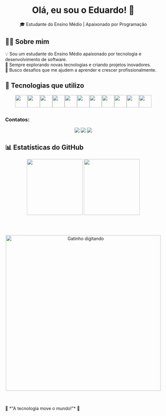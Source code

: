 <h1 align="center">Olá, eu sou o Eduardo! 👋</h1>
<p align="center">
  🎓 Estudante do Ensino Médio | Apaixonado por Programação  
</p>

## 🧑‍💻 Sobre mim  
💡 Sou um estudante do Ensino Médio apaixonado por tecnologia e desenvolvimento de software.  
🚀 Sempre explorando novas tecnologias e criando projetos inovadores.  
🎯 Busco desafios que me ajudem a aprender e crescer profissionalmente.  

## 🚀 Tecnologias que utilizo  
<div style="display: flex; justify-content: center;">
  <img loading="lazy" src="https://cdn.jsdelivr.net/gh/devicons/devicon/icons/html5/html5-original.svg" width="40" height="40"/>
  <img loading="lazy" src="https://cdn.jsdelivr.net/gh/devicons/devicon/icons/css3/css3-original.svg" width="40" height="40"/>
  <img loading="lazy" src="https://cdn.jsdelivr.net/gh/devicons/devicon/icons/javascript/javascript-original.svg" width="40" height="40"/>
  <img loading="lazy" src="https://cdn.jsdelivr.net/gh/devicons/devicon/icons/tailwindcss/tailwindcss-original.svg" width="40" height="40"/>
  <img loading="lazy" src="https://cdn.jsdelivr.net/gh/devicons/devicon/icons/docker/docker-original.svg" width="40" height="40"/>
  <img loading="lazy" src="https://cdn.jsdelivr.net/gh/devicons/devicon/icons/mongodb/mongodb-original.svg" width="40" height="40"/>
  <img loading="lazy" src="https://cdn.jsdelivr.net/gh/devicons/devicon/icons/react/react-original.svg" width="40" height="40"/>
  <img loading="lazy" src="https://cdn.jsdelivr.net/gh/devicons/devicon/icons/nextjs/nextjs-original.svg" width="40" height="40"/>
  <img loading="lazy" src="https://cdn.jsdelivr.net/gh/devicons/devicon/icons/vscode/vscode-original.svg" width="40" height="40"/>
  <img loading="lazy" src="https://cdn.jsdelivr.net/gh/devicons/devicon/icons/git/git-original.svg" width="40" height="40"/>
  <img loading="lazy" src="https://cdn.jsdelivr.net/gh/devicons/devicon/icons/github/github-original.svg" width="40" height="40"/>
</div>

##
### Contatos:
<div align="center"> 
  <a href="mailto:eduardobritogomes70@gmail.com" target="_blank"><img src="https://img.shields.io/badge/-Gmail-%23D14836?style=for-the-badge&logo=gmail&logoColor=white" target="_blank"></a>
  <a href="https://www.linkedin.com/in/duduubas" target="_blank"><img src="https://img.shields.io/badge/-LinkedIn-%230077B5?style=for-the-badge&logo=linkedin&logoColor=white" target="_blank"></a> 
  <a href="https://discord.com/users/Duduubas" target="_blank"><img src="https://img.shields.io/badge/-Discord-%235865F2?style=for-the-badge&logo=discord&logoColor=white" target="_blank"></a>
</div>

## 📊 Estatísticas do GitHub  
<p align="center">
  <img height="180em" src="https://github-readme-stats.vercel.app/api?username=Duduubas&show_icons=true&bg_color=000000&title_color=007BFF&text_color=ffffff&icon_color=007BFF&border_color=007BFF" />
  <img height="180em" src="https://github-readme-stats.vercel.app/api/top-langs/?username=Duduubas&layout=compact&langs_count=7&bg_color=000000&title_color=007BFF&text_color=ffffff&border_color=007BFF" />
</p>
<br>
<br>
<p align="center">
  <img src="https://super.abril.com.br/wp-content/uploads/2016/09/super_imggato_digitando_0.gif" width="500px" alt="Gatinho digitando">
</p>
<br>
<br>
🎯 *"A tecnologia move o mundo!"* 🚀
